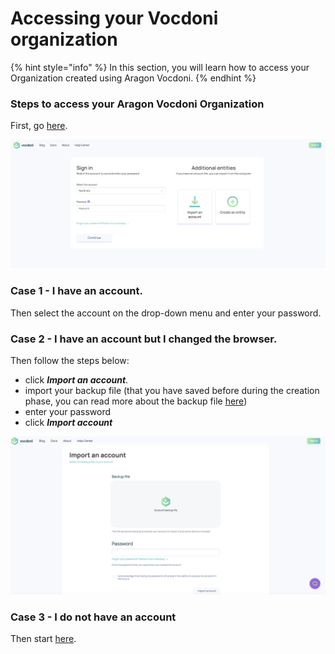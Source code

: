 # Accessing your Vocdoni organization

{% hint style="info" %}
In this section, you will learn how to access your Organization created using Aragon Vocdoni.
{% endhint %}

### Steps to access your Aragon Vocdoni Organization

First, go [here](https://vocdoni.app/login/).

![](<../../.gitbook/assets/Schermata 2022-03-08 alle 08.55.50.png>)

### **Case 1 - I have an account.**

Then select the account on the drop-down menu and enter your password.

### **Case 2 - I have an account but I changed the browser.**

Then follow the steps below:

* click _**Import an account**_.
* import your backup file (that you have saved before during the creation phase, you can read more about the backup file [here](navigating-your-vocdoni-organization/))
* enter your password
* click _**Import account**_

![](<../../.gitbook/assets/Schermata 2022-03-10 alle 10.55.48.png>)

### Case 3 - I **do not have** an account

Then start [here](creating-a-vodconi-organization.md).
